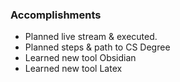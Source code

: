 ### Accomplishments

- Planned live stream & executed.
- Planned steps & path to CS Degree
- Learned new tool Obsidian
- Learned new tool Latex
